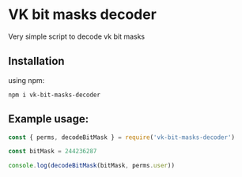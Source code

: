 # VK bit masks decoder

Very simple script to decode vk bit masks

## Installation

using npm:
```shell
npm i vk-bit-masks-decoder
```

## Example usage:
```js
const { perms, decodeBitMask } = require('vk-bit-masks-decoder')

const bitMask = 244236287

console.log(decodeBitMask(bitMask, perms.user))
```
